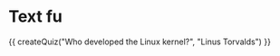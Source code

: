 # Text fu

<script src="../quiz.js"></script>

<div id="quiz">
  {{ createQuiz("Who developed the Linux kernel?", "Linus Torvalds") }}
</div>

